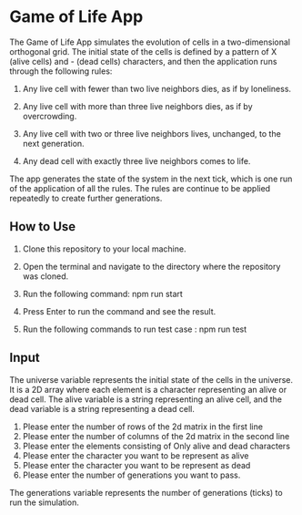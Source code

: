 
# Game of Life App

The Game of Life App simulates the evolution of cells in a two-dimensional orthogonal grid. The initial state of the cells is defined by a pattern of X (alive cells) and - (dead cells) characters, and then the application runs through the following rules:

1. Any live cell with fewer than two live neighbors dies, as if by loneliness.

2. Any live cell with more than three live neighbors dies, as if by overcrowding.

3. Any live cell with two or three live neighbors lives, unchanged, to the next generation.

4. Any dead cell with exactly three live neighbors comes to life.

The app generates the state of the system in the next tick, which is one run of the application of all the rules. The rules are continue to be applied repeatedly to create further generations.


## How to Use
1. Clone this repository to your local machine.

2. Open the terminal and navigate to the directory where the repository was cloned.

3. Run the following command: npm run start

4. Press Enter to run the command and see the result.

5. Run the following commands to run test case : npm run test


## Input
The universe variable represents the initial state of the cells in the universe. It is a 2D array where each element is a character representing an alive or dead cell. The alive variable is a string representing an alive cell, and the dead variable is a string representing a dead cell.

1. Please enter the number of rows of the 2d matrix in the first line
2. Please enter the number of columns of the 2d matrix in the second line
3. Please enter the elements consisting of Only alive and dead characters
4. Please enter the character you want to be represent as alive
5. Please enter the character you want to be represent as dead
6. Please enter the number of generations you want to pass.

The generations variable represents the number of generations (ticks) to run the simulation.